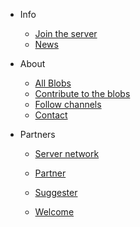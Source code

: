 * Info
  * [Join the server](join-server.md)
  * [News](news.md)

* About
  * [All Blobs](all-blobs.md)
  * [Contribute to the blobs](contribute_blobs.md)
  * [Follow channels](follow.md)
  * [Contact](contact.md)
* Partners
  * [Server network](network.md)
  * [Partner](partner.md)
  * [Suggester](suggester.md)



  * [Welcome](welcome.md)
